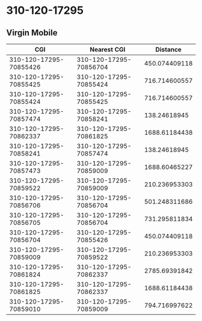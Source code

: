 # 310-120-17295
## Virgin Mobile


| CGI | Nearest CGI | Distance |
|-----|-------------|----------|
| 310-120-17295-70855426 | 310-120-17295-70856704 | 450.074409118 |
| 310-120-17295-70855425 | 310-120-17295-70855424 | 716.714600557 |
| 310-120-17295-70855424 | 310-120-17295-70855425 | 716.714600557 |
| 310-120-17295-70857474 | 310-120-17295-70858241 | 138.24618945 |
| 310-120-17295-70862337 | 310-120-17295-70861825 | 1688.61184438 |
| 310-120-17295-70858241 | 310-120-17295-70857474 | 138.24618945 |
| 310-120-17295-70857473 | 310-120-17295-70859009 | 1688.60465227 |
| 310-120-17295-70859522 | 310-120-17295-70859009 | 210.236953303 |
| 310-120-17295-70856706 | 310-120-17295-70856704 | 501.248311686 |
| 310-120-17295-70856705 | 310-120-17295-70856704 | 731.295811834 |
| 310-120-17295-70856704 | 310-120-17295-70855426 | 450.074409118 |
| 310-120-17295-70859009 | 310-120-17295-70859522 | 210.236953303 |
| 310-120-17295-70861824 | 310-120-17295-70862337 | 2785.69391842 |
| 310-120-17295-70861825 | 310-120-17295-70862337 | 1688.61184438 |
| 310-120-17295-70859010 | 310-120-17295-70859009 | 794.716997622 |
